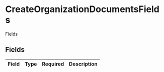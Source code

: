 # CreateOrganizationDocumentsFields

Fields


## Fields

| Field       | Type        | Required    | Description |
| ----------- | ----------- | ----------- | ----------- |